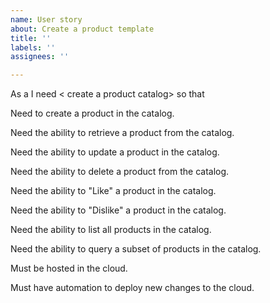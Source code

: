 ```yaml
---
name: User story
about: Create a product template
title: ''
labels: ''
assignees: ''

---
```


As a <stakeholder>
I need < create a product catalog>
so that <do something with the product>

Need to create a product in the catalog. 

Need the ability to retrieve a product from the catalog. 

Need the ability to update a product in the catalog. 

Need the ability to delete a product from the catalog. 

Need the ability to "Like" a product in the catalog. 

Need the ability to "Dislike" a product in the catalog. 

Need the ability to list all products in the catalog. 

Need the ability to query a subset of products in the catalog. 

Must be hosted in the cloud. 

Must have automation to deploy new changes to the cloud.
